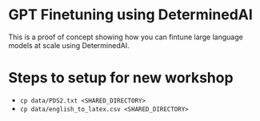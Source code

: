 # GPT Finetuning using DeterminedAI
This is a proof of concept showing how you can fintune large language models at scale using DeterminedAI.

# Steps to setup for new workshop
* `cp data/PDS2.txt <SHARED_DIRECTORY>`
* `cp data/english_to_latex.csv <SHARED_DIRECTORY>`

